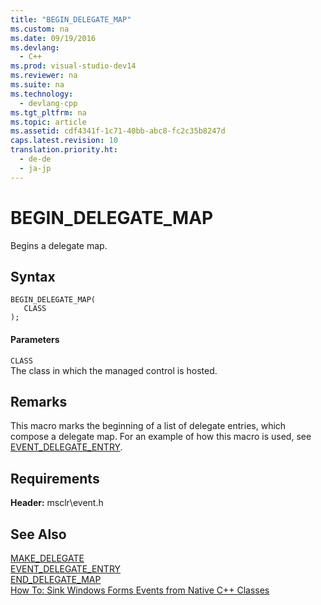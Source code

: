 ```yaml
---
title: "BEGIN_DELEGATE_MAP"
ms.custom: na
ms.date: 09/19/2016
ms.devlang: 
  - C++
ms.prod: visual-studio-dev14
ms.reviewer: na
ms.suite: na
ms.technology: 
  - devlang-cpp
ms.tgt_pltfrm: na
ms.topic: article
ms.assetid: cdf4341f-1c71-40bb-abc8-fc2c35b8247d
caps.latest.revision: 10
translation.priority.ht: 
  - de-de
  - ja-jp
---
```

# BEGIN_DELEGATE_MAP
Begins a delegate map.  
  
## Syntax  
  
```  
BEGIN_DELEGATE_MAP(  
   CLASS  
);  
```  
  
#### Parameters  
 `CLASS`  
 The class in which the managed control is hosted.  
  
## Remarks  
 This macro marks the beginning of a list of delegate entries, which compose a delegate map. For an example of how this macro is used, see [EVENT_DELEGATE_ENTRY](../vs140/EVENT_DELEGATE_ENTRY.md).  
  
## Requirements  
 **Header:** msclr\event.h  
  
## See Also  
 [MAKE_DELEGATE](../vs140/MAKE_DELEGATE.md)   
 [EVENT_DELEGATE_ENTRY](../vs140/EVENT_DELEGATE_ENTRY.md)   
 [END_DELEGATE_MAP](../vs140/END_DELEGATE_MAP.md)   
 [How To: Sink Windows Forms Events from Native C++ Classes](../Topic/How%20to:%20Sink%20Windows%20Forms%20Events%20from%20Native%20C++%20Classes.md)